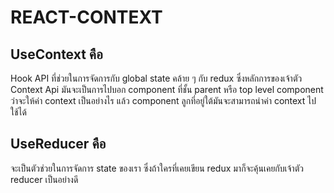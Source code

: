 # REACT-CONTEXT

## UseContext คือ

Hook API ที่ช่วยในการจัดการกับ global state คล้าย ๆ กับ redux ซึ่งหลักการของเจ้าตัว Context Api มันจะเป็นการไปบอก component ที่ชั้น parent หรือ top level component ว่าจะให้ค่า context เป็นอย่างไร แล้ว component ลูกที่อยู่ใต้มันจะสามารถนำค่า context ไปใช้ได้

## UseReducer คือ

จะเป็นตัวช่วยในการจัดการ state ของเรา ซึ่งถ้าใครที่เคยเขียน redux มาก็จะคุ้นเคยกับเจ้าตัว reducer เป็นอย่างดี
